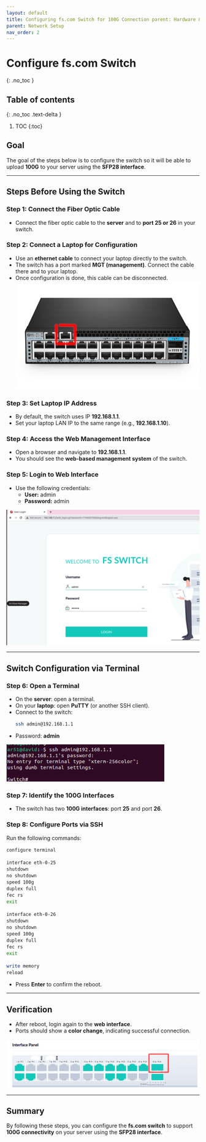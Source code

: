 ```yaml
---
layout: default
title: Configuring fs.com Switch for 100G Connection parent: Hardware & Network Requirements nav\_order: 8
parent: Network Setup
nav_order: 2
---
```



# Configure fs.com Switch

{: .no\_toc }

## Table of contents

{: .no\_toc .text-delta }

1. TOC 
{\:toc}

## Goal

The goal of the steps below is to configure the switch so it will be able to upload **100G** to your server using the **SFP28 interface**.

---

## Steps Before Using the Switch

### Step 1: Connect the Fiber Optic Cable

- Connect the fiber optic cable to the **server** and to **port 25 or 26** in your switch.

### Step 2: Connect a Laptop for Configuration

- Use an **ethernet cable** to connect your laptop directly to the switch.
- The switch has a port marked **MGT (management)**. Connect the cable there and to your laptop.
- Once configuration is done, this cable can be disconnected.
![Management Port Screenshot](/assets/images/configure_the_switch/switch_managment_port.png)

### Step 3: Set Laptop IP Address

- By default, the switch uses IP **192.168.1.1**.
- Set your laptop LAN IP to the same range (e.g., **192.168.1.10**).

### Step 4: Access the Web Management Interface

- Open a browser and navigate to **192.168.1.1**.
- You should see the **web-based management system** of the switch.

### Step 5: Login to Web Interface

- Use the following credentials:
  - **User:** admin
  - **Password:** admin

![web_login_screen.png](/assets/images/configure_the_switch/web_login_screen.png)

---

## Switch Configuration via Terminal

### Step 6: Open a Terminal

- On the **server**: open a terminal.
- On your **laptop**: open **PuTTY** (or another SSH client).
- Connect to the switch:
  ```bash
  ssh admin@192.168.1.1
  ```
- Password: **admin**

![ssh.png](/assets/images/configure_the_switch/ssh.png)

### Step 7: Identify the 100G Interfaces

- The switch has two **100G interfaces**: port **25** and port **26**.

### Step 8: Configure Ports via SSH

Run the following commands:

```bash
configure terminal

interface eth-0-25
shutdown
no shutdown
speed 100g
duplex full 
fec rs
exit

interface eth-0-26
shutdown
no shutdown
speed 100g
duplex full 
fec rs
exit

write memory
reload
```

- Press **Enter** to confirm the reboot.

---

## Verification

- After reboot, login again to the **web interface**.
- Ports should show a **color change**, indicating successful connection.

![port_display.png](/assets/images/configure_the_switch/port_display.png)

---

## Summary

By following these steps, you can configure the **fs.com switch** to support **100G connectivity** on your server using the **SFP28 interface**.
